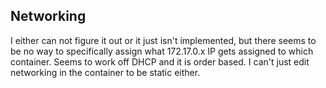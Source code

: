 Networking
----------
I either can not figure it out or it just isn't implemented, but there seems to be no way to specifically assign what 172.17.0.x IP gets assigned to which container. Seems to work off DHCP and it is order based. I can't just edit networking in the container to be static either.
